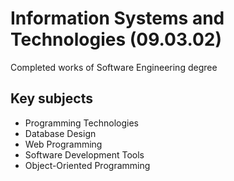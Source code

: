 # Information Systems and Technologies (09.03.02)
Completed works of Software Engineering degree

## Key subjects
- Programming Technologies
- Database Design
- Web Programming
- Software Development Tools
- Object-Oriented Programming
